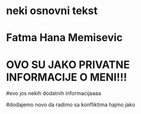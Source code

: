 # neki osnovni tekst
# Fatma Hana Memisevic
# OVO SU JAKO PRIVATNE INFORMACIJE O MENI!!!
#evo jos nekih dodatnih informacijaaaa

#dodajemo novo da radimo sa konfliktima hajmo jako 

